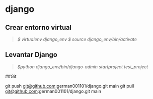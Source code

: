 # django

## Crear entorno virtual

> *$ virtualenv django_env*
> *$ source django_env/bin/activate*

## Levantar Django

> *$python django_env/bin/django-admin startproject test_project*

##Git

git push git@github.com:german001101/django.git main
git pull git@github.com:german001101/django.git main
